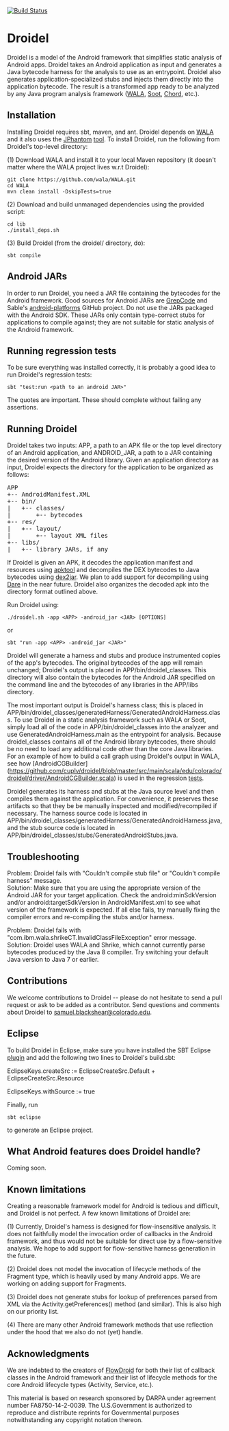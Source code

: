 [![Build Status](https://travis-ci.org/cuplv/droidel.svg?branch=master)](https://travis-ci.org/cuplv/droidel)

Droidel
=======

Droidel is a model of the Android framework that simplifies static analysis of Android apps. Droidel takes an Android application as input and generates a Java bytecode harness for the analysis to use as an entrypoint. Droidel also generates application-specialized stubs and injects them directly into the application bytecode. The result is a transformed app ready to be analyzed by any Java program analysis framework ([WALA](http://wala.sourceforge.net/wiki/index.php/Main_Page), [Soot](http://www.sable.mcgill.ca/soot/), [Chord](http://pag.gatech.edu/chord), etc.).

Installation
------------
Installing Droidel requires sbt, maven, and ant. Droidel depends on [WALA](https://github.com/wala/WALA) and it also uses the [JPhantom](http://cgi.di.uoa.gr/~smaragd/jphantom-oopsla13.pdf) [tool](https://github.com/gbalats/jphantom). To install Droidel, run the following from Droidel's top-level directory:

(1) Download WALA and install it to your local Maven repository (it doesn't matter where the WALA project lives w.r.t Droidel):

    git clone https://github.com/wala/WALA.git
    cd WALA
    mvn clean install -DskipTests=true

(2) Download and build unmanaged dependencies using the provided script:
    
    cd lib
    ./install_deps.sh

(3) Build Droidel (from the droidel/ directory, do):

    sbt compile


Android JARs
------------
In order to run Droidel, you need a JAR file containing the bytecodes for the Android framework. Good sources for Android JARs are [GrepCode](http://grepcode.com/project/repository.grepcode.com/java/ext/com.google.android/android/) and Sable's [android-platforms](https://github.com/Sable/android-platforms) GitHub project. Do not use the JARs packaged with the Android SDK. These JARs only contain type-correct stubs for applications to compile against; they are not suitable for static analysis of the Android framework.

Running regression tests
------------------------

To be sure everything was installed correctly, it is probably a good idea to run Droidel's regression tests:
   
	sbt "test:run <path to an android JAR>"

The quotes are important. These should complete without failing any assertions. 


Running Droidel
---------------

Droidel takes two inputs: APP, a path to an APK file or the top level directory of an Android application, and ANDROID_JAR, a path to a JAR containing the desired version of the Android library. Given an application directory as input, Droidel expects the directory for the application to be organized as follows:

<pre>
APP
+-- AndroidManifest.XML
+-- bin/
|   +-- classes/
|       +-- bytecodes
+-- res/
|   +-- layout/
|       +-- layout XML files
+-- libs/
|   +-- library JARs, if any
</pre>


If Droidel is given an APK, it decodes the application manifest and resources using [apktool](http://code.google.com/p/android-apktool/) and decompiles the DEX bytecodes to Java bytecodes using [dex2jar](http://code.google.com/p/dex2jar/). We plan to add support for decompiling using [Dare](http://siis.cse.psu.edu/dare/) in the near future. Droidel also organizes the decoded apk into the directory format outlined above.

Run Droidel using:

	./droidel.sh -app <APP> -android_jar <JAR> [OPTIONS]

or

	sbt "run -app <APP> -android_jar <JAR>"

Droidel will generate a harness and stubs and produce instrumented copies of the app's bytecodes. The original bytecodes of the app will remain unchanged; Droidel's output is placed in APP/bin/droidel_classes. This directory will also contain the bytecodes for the Android JAR specified on the command line and the bytecodes of any libraries in the APP/libs directory.

The most important output is Droidel's harness class; this is placed in APP/bin/droidel_classes/generatedHarness/GeneratedAndroidHarness.class. To use Droidel in a static analysis framework such as WALA or Soot, simply load all of the code in APP/bin/droidel_classes into the analyzer and use GeneratedAndroidHarness.main as the entrypoint for analysis. Because droidel_classes contains all of the Android library bytecodes, there should be no need to load any additional code other than the core Java libraries. For an example of how to build a call graph using Droidel's output in WALA, see how [AndroidCGBuilder] (https://github.com/cuplv/droidel/blob/master/src/main/scala/edu/colorado/droidel/driver/AndroidCGBuilder.scala) is used in the regression [tests](https://github.com/cuplv/droidel/blob/master/src/test/scala/Regression.scala).

Droidel generates its harness and stubs at the Java source level and then compiles them against the application. For convenience, it preserves these artifacts so that they be be manually inspected and modified/recompiled if necessary. The harness source code is located in APP/bin/droidel_classes/generatedHarness/GeneratedAndroidHarness.java, and the stub source code is located in APP/bin/droidel_classes/stubs/GeneratedAndroidStubs.java.

Troubleshooting
---------------
Problem: Droidel fails with "Couldn't compile stub file" or "Couldn't compile harness" message.  
Solution: Make sure that you are using the appropriate version of the Android JAR for your target application. Check the android:minSdkVersion and/or android:targetSdkVersion in AndroidManifest.xml to see what version of the framework is expected. If all else fails, try manually fixing the compiler errors and re-compiling the stubs and/or harness.

Problem: Droidel fails with "com.ibm.wala.shrikeCT.InvalidClassFileException" error message.  
Solution: Droidel uses WALA and Shrike, which cannot currently parse bytecodes produced by the Java 8 compiler. Try switching your default Java version to Java 7 or earlier.

Contributions
-------------
We welcome contributions to Droidel -- please do not hesitate to send a pull request or ask to be added as a contributor. Send questions and comments about Droidel to samuel.blackshear@colorado.edu.   

Eclipse
-------
To build Droidel in Eclipse, make sure you have installed the SBT Eclipse [plugin](https://github.com/typesafehub/sbteclipse/wiki/Installing-sbteclipse) and add the following two lines to Droidel's build.sbt:

   EclipseKeys.createSrc := EclipseCreateSrc.Default + EclipseCreateSrc.Resource  

   EclipseKeys.withSource := true

Finally, run 
    
    sbt eclipse

to generate an Eclipse project.



What Android features does Droidel handle?
------------------------------------------
Coming soon.

Known limitations
-----------------
Creating a reasonable framework model for Android is tedious and difficult, and Droidel is not perfect. A few known limitations of Droidel are:

(1) Currently, Droidel's harness is designed for flow-insensitive analysis. It does not faithfully model the invocation order of callbacks in the Android framework, and thus would not be suitable for direct use by a flow-sensitive analysis. We hope to add support for flow-sensitive harness generation in the future.

(2) Droidel does not model the invocation of lifecycle methods of the Fragment type, which is heavily used by many Android apps. We are working on adding support for Fragments.

(3) Droidel does not generate stubs for lookup of preferences parsed from XML via the Activity.getPreferences() method (and similar). This is also high on our priority list.

(4) There are many other Android framework methods that use reflection under the hood that we also do not (yet) handle.

Acknowledgments
----------------
We are indebted to the creators of [FlowDroid](http://sseblog.ec-spride.de/tools/flowdroid/) for both their list of callback classes in the Android framework and their list of lifecycle methods for the core Android lifecycle types (Activity, Service, etc.).

This material is based on research sponsored by DARPA under agreement number FA8750-14-2-0039. The U.S.Government is authorized to reproduce and distribute reprints for Governmental purposes notwithstanding any copyright notation thereon.










